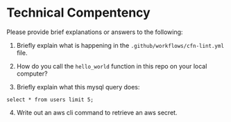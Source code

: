 # Technical Compentency

Please provide brief explanations or answers to the following:

1. Briefly explain what is happening in the `.github/workflows/cfn-lint.yml` file.

2. How do you call the `hello_world` function in this repo on your local computer?

3. Briefly explain what this mysql query does:

```mysql
select * from users limit 5;
```

4. Write out an aws cli command to retrieve an aws secret.
